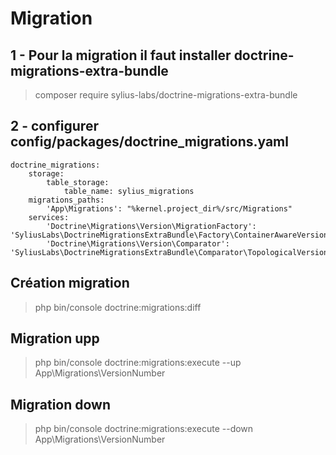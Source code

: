 # Migration
## 1 - Pour la migration il faut installer doctrine-migrations-extra-bundle
>composer require sylius-labs/doctrine-migrations-extra-bundle

## 2 - configurer config/packages/doctrine_migrations.yaml
```
doctrine_migrations:
    storage:
        table_storage:
            table_name: sylius_migrations
    migrations_paths:
        'App\Migrations': "%kernel.project_dir%/src/Migrations"
    services:
        'Doctrine\Migrations\Version\MigrationFactory': 'SyliusLabs\DoctrineMigrationsExtraBundle\Factory\ContainerAwareVersionFactory'
        'Doctrine\Migrations\Version\Comparator': 'SyliusLabs\DoctrineMigrationsExtraBundle\Comparator\TopologicalVersionComparator'
```

## Création migration
>php bin/console doctrine:migrations:diff

## Migration upp
>php bin/console doctrine:migrations:execute --up App\Migrations\VersionNumber

## Migration down
>php bin/console doctrine:migrations:execute --down App\Migrations\VersionNumber
